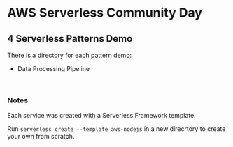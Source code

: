 # AWS Serverless Community Day

## 4 Serverless Patterns Demo

There is a directory for each pattern demo:

- Data Processing Pipeline



&nbsp;

### __Notes__

Each service was created with a Serverless Framework template.

Run `serverless create --template aws-nodejs` in a new direcrtory to create your own from scratch.